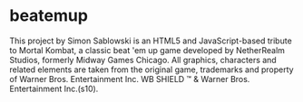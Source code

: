 beatemup
========

This project by Simon Sablowski is an HTML5 and JavaScript-based tribute to Mortal Kombat, a classic beat 'em up game developed by NetherRealm Studios, formerly Midway Games Chicago. All graphics, characters and related elements are taken from the original game, trademarks and property of Warner Bros. Entertainment Inc. WB SHIELD ™ &amp; Warner Bros. Entertainment Inc.(s10).

